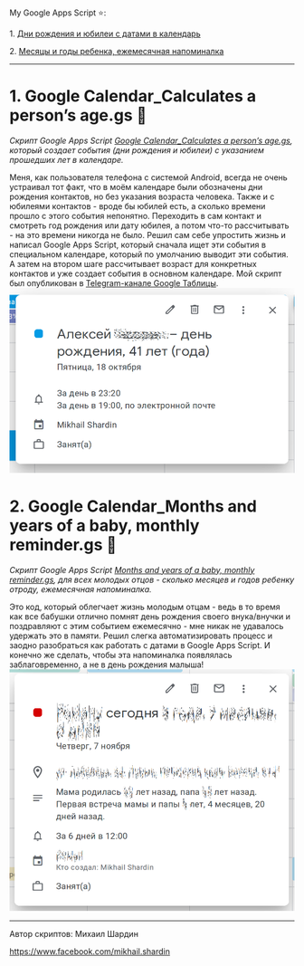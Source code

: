 My Google Apps Script :star::

1\. [Дни рождения и юбилеи с датами в календарь](https://github.com/empenoso/Google-Apps-Script#star-google-calendar_%D1%81alculates-a-persons-agegs-star)

2\. [Месяцы и годы ребенка, ежемесячная напоминалка](https://github.com/empenoso/Google-Apps-Script#star-google-calendar_months-and-years-of-a-baby-monthly-remindergs-star)
___________
# 1\. Google Calendar_Сalculates a person’s age.gs :underage:
*Скрипт Google Apps Script [Google Calendar_Сalculates a person’s age.gs](/Google%20Calendar_%D0%A1alculates%20a%20person%E2%80%99s%20age.gs), который создает события (дни рождения и юбилеи) с указанием прошедших лет в календаре.*

Меня, как пользователя телефона с системой Android, всегда не очень устраивал тот факт, что в моём календаре были обозначены дни рождения контактов, но без указания возраста человека.
Также и с юбилеями контактов - вроде бы юбилей есть, а сколько времени прошло с этого события непонятно. Переходить в сам контакт и смотреть год рождения или дату юбилея, а потом что-то рассчитывать - на это времени никогда не было. Решил сам себе упростить жизнь и написал Google Apps Script, который сначала ищет эти события в специальном календаре, который по умолчанию выводит эти события. А затем на втором шаге рассчитывает возраст для конкретных контактов и уже создает события в основном календаре. Мой скрипт был опубликован в [Telegram-канале Google Таблицы](https://t.me/google_sheets/365).
![Событие в календаре](/Google%20Calendar_%D0%A1alculates%20a%20person%E2%80%99s%20age.png)

# 2\. Google Calendar_Months and years of a baby, monthly reminder.gs :baby:
*Скрипт Google Apps Script [Months and years of a baby, monthly reminder.gs](/Google%20Calendar_Months%20and%20years%20of%20a%20baby%2C%20monthly%20reminder.gs), для всех молодых отцов - сколько месяцев и годов ребенку отроду, ежемесячная напоминалка.*

Это код, который облегчает жизнь молодым отцам - ведь в то время как все бабушки отлично помнят день рождения своего внука/внучки и поздравляют с этим событием ежемесячно - мне никак не удавалось удержать это в памяти. Решил слегка автоматизировать процесс и заодно разобраться как работать с датами в Google Apps Script. И конечно же сделать, чтобы эта напоминалка появлялась заблаговременно, а не в день рождения малыша!
![Событие в календаре](/Google%20Calendar_Months%20and%20years%20of%20a%20baby%2C%20monthly%20reminder.png)
________
Автор скриптов: Михаил Шардин

https://www.facebook.com/mikhail.shardin
